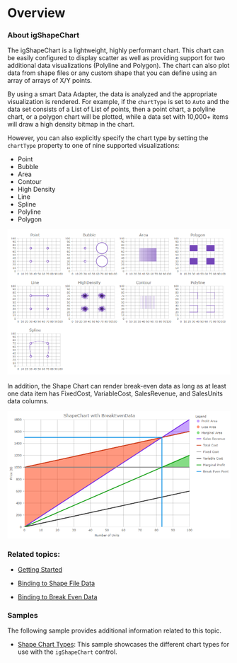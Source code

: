 ﻿<!--
|metadata|
{
    "fileName": "shapechart-overview",
    "controlName": "igShapeChart",
    "tags": ["API", "ShapeChart", "Overview"]
}
|metadata|
-->

# Overview 

### About igShapeChart

The igShapeChart is a lightweight, highly performant chart. This chart can be easily configured to display scatter as well as providing support for two additional data visualizations (Polyline and Polygon). The chart can also plot data from shape files or any custom shape that you can define using an array of arrays of X/Y points.

By using a smart Data Adapter, the data is analyzed and the appropriate visualization is rendered. For example, if the `chartType` is set to `Auto` and the data set consists of a List of List of points, then a point chart, a polyline chart, or a polygon chart will be plotted, while a data set with 10,000+ items will draw a high density bitmap in the chart.  



However, you can also explicitly specify the chart type by setting the `chartType` property to one of nine supported visualizations: 
- Point
- Bubble
- Area
- Contour
- High Density
- Line
- Spline
- Polyline
- Polygon

![](images/shapechart_overview.png)

In addition, the Shape Chart can render break-even data as long as at least one data item has FixedCost, VariableCost, SalesRevenue, and SalesUnits data columns.  

![](images/shapechart-breakeven-01.png)


### Related topics:

- [Getting Started](shapechart-getting-started-with-shapechart.html)

- [Binding to Shape File Data](shapechart-binding-shapefile-data.html)

- [Binding to Break Even Data](shapechart-binding-break-even-data.html)

### Samples

The following sample provides additional information related to this topic.

-	[Shape Chart Types](%%SamplesUrl%%/shape-charts/shape-chart-types):  This sample showcases the different chart types for use with the `igShapeChart` control.